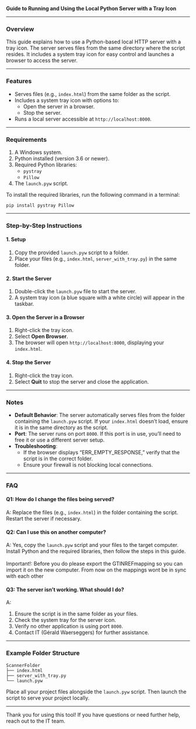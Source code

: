 **Guide to Running and Using the Local Python Server with a Tray Icon**

---

### Overview

This guide explains how to use a Python-based local HTTP server with a tray icon. The server serves files from the same directory where the script resides. It includes a system tray icon for easy control and launches a browser to access the server.

---

### Features

- Serves files (e.g., `index.html`) from the same folder as the script.
- Includes a system tray icon with options to:
  - Open the server in a browser.
  - Stop the server.
- Runs a local server accessible at `http://localhost:8000`.

---

### Requirements

1. A Windows system.
2. Python installed (version 3.6 or newer).
3. Required Python libraries:
   - `pystray`
   - `Pillow`
4. The `launch.pyw` script.

To install the required libraries, run the following command in a terminal:

```
pip install pystray Pillow
```

---

### Step-by-Step Instructions

#### 1. Setup

1. Copy the provided `launch.pyw` script to a folder.
2. Place your files (e.g., `index.html`, `server_with_tray.py`) in the same folder.

#### 2. Start the Server

1. Double-click the `launch.pyw` file to start the server.
2. A system tray icon (a blue square with a white circle) will appear in the taskbar.

#### 3. Open the Server in a Browser

1. Right-click the tray icon.
2. Select **Open Browser**.
3. The browser will open `http://localhost:8000`, displaying your `index.html`.

#### 4. Stop the Server

1. Right-click the tray icon.
2. Select **Quit** to stop the server and close the application.

---

### Notes

- **Default Behavior**: The server automatically serves files from the folder containing the `launch.pyw` script. If your `index.html` doesn’t load, ensure it is in the same directory as the script.
- **Port**: The server runs on port `8000`. If this port is in use, you’ll need to free it or use a different server setup.
- **Troubleshooting**:
  - If the browser displays “ERR\_EMPTY\_RESPONSE,” verify that the script is in the correct folder.
  - Ensure your firewall is not blocking local connections.

---

### FAQ

#### Q1: How do I change the files being served?

A: Replace the files (e.g., `index.html`) in the folder containing the script. Restart the server if necessary.

#### Q2: Can I use this on another computer?

A: Yes, copy the `launch.pyw` script and your files to the target computer. Install Python and the required libraries, then follow the steps in this guide.\
\
Important!: Before you do please export the GTINREFmapping so you can import it on the new computer. From now on the mappings wont be in sync with each other



#### Q3: The server isn’t working. What should I do?

A:

1. Ensure the script is in the same folder as your files.
2. Check the system tray for the server icon.
3. Verify no other application is using port `8000`.
4. Contact IT (Gérald Waerseggers) for further assistance.

---

### Example Folder Structure

```
ScannerFolder
├── index.html
├── server_with_tray.py
└── launch.pyw
```

Place all your project files alongside the `launch.pyw` script. Then launch the script to serve your project locally.

---

Thank you for using this tool! If you have questions or need further help, reach out to the IT team.

